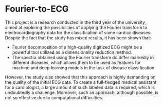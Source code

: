 # Fourier-to-ECG

This project is a research conducted in the third year of the university, aimed at exploring the possibilities of applying the Fourier transform to electrocardiography data for the classification of some cardiac diseases. Despite the fact that the study has mixed results, it has been shown that:
* Fourier decomposition of a high-quality digitized ECG might be a powerful tool utilized as a dimensionality reduction method.
* The spectra obtained using the Fourier transform do differ markedly in different diseases, which allows them to be used as features for machine and deep learning models in the task of disease classification.

However, the study also showed that this approach is highly demanding on the quality of the initial ECG data. To create a full-fledged medical assistant for a cardiologist, a large amount of such labeled data is required, which is undoubtedly a challenge. Moreover, such an approach, although possible, is not so effective due to computational difficulties.
